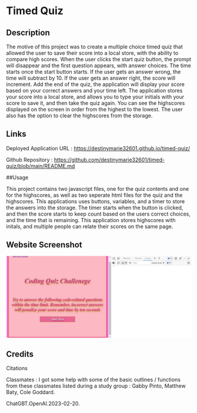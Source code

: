 # Timed Quiz
## Description

The motive of this project was to create a multiple choice timed quiz that allowed the user to save their score into a local store, with the ability to compare high scores. When the user clicks the start quiz button, the prompt will disappear and the first question appears, with answer choices. The time starts once the start button starts. If the user gets an answer wrong, the time will subtract by 10. If the user gets an answer right, the score will increment. Add the end of the quiz, the application will display your score based on your correct answers and your time left. The application stores your score into a local store, and allows you to type your initials with your score to save it, and then take the quiz again. You can see the highscores displayed on the screen in order from the highest to the lowest. The user also has the option to clear the highscores from the storage.

## Links

Deployed Application URL : https://destinymarie32601.github.io/timed-quiz/

Github Repository : https://github.com/destinymarie32601/timed-quiz/blob/main/README.md

##Usage

This project contains two javascript files, one for the quiz contents and one for the highscores, as well as two seperate html files for the quiz and the highscores. This applications uses buttons, variables, and a timer to store the answers into the storage. The timer starts when the button is clicked, and then the score starts to keep count based on the users correct choices, and the time that is remaining. This application stores highscores with initals, and multiple people can relate their scores on the same page. 
## Website Screenshot
![Alt Texts](assets/images/Screenshot%20(5).png)

## Credits

 Citations

 Classmates : I got some help with some of the basic outlines / functions from these classmates listed during a study group : Gabby Pinto, Matthew Baty, Cole Goddard.

 ChatGBT.OpenAI.2023-02-20.

